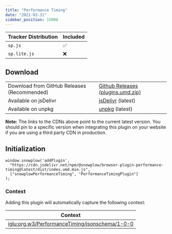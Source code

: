 ```yaml
---
title: "Performance Timing"
date: "2021-03-31"
sidebar_position: 15000
---
```


| Tracker Distribution | Included |
| --- | --- |
| `sp.js` | ✅ |
| `sp.lite.js` | ❌ |

## Download

<table class="has-fixed-layout"><tbody><tr><td>Download from GitHub Releases (Recommended)</td><td><a href="https://github.com/snowplow/snowplow-javascript-tracker/releases" target="_blank" rel="noreferrer noopener">Github Releases (plugins.umd.zip)</a></td></tr><tr><td>Available on jsDelivr</td><td><a href="https://cdn.jsdelivr.net/npm/@snowplow/browser-plugin-performance-timing@latest/dist/index.umd.min.js" target="_blank" rel="noreferrer noopener">jsDelivr</a> (latest)</td></tr><tr><td>Available on unpkg</td><td><a href="https://unpkg.com/@snowplow/browser-plugin-performance-timing@latest/dist/index.umd.min.js" target="_blank" rel="noreferrer noopener">unpkg</a> (latest)</td></tr></tbody></table>

**Note:** The links to the CDNs above point to the current latest version. You should pin to a specific version when integrating this plugin on your website if you are using a third party CDN in production.

## Initialization

```
window.snowplow('addPlugin', 
  "https://cdn.jsdelivr.net/npm/@snowplow/browser-plugin-performance-timing@latest/dist/index.umd.min.js",
  ["snowplowPerformanceTiming", "PerformanceTimingPlugin"]
);
```

### Context

Adding this plugin will automatically capture the following context:

| Context |
| --- |
| [iglu:org.w3/PerformanceTiming/jsonschema/1-0-0](https://github.com/snowplow/iglu-central/blob/master/schemas/org.w3/PerformanceTiming/jsonschema/1-0-0) |
